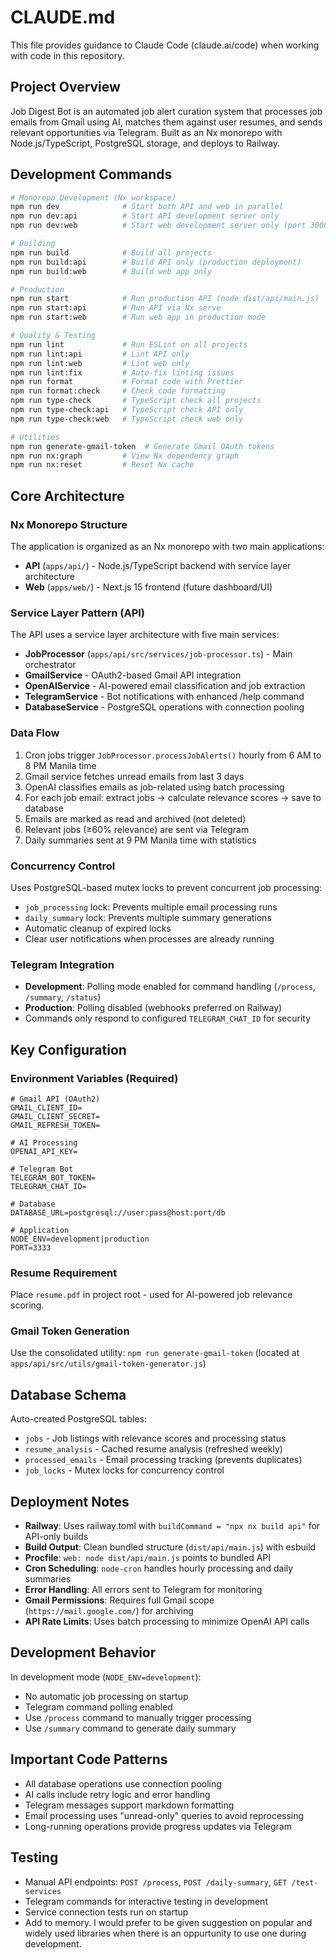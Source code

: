 # CLAUDE.md

This file provides guidance to Claude Code (claude.ai/code) when working with code in this repository.

## Project Overview

Job Digest Bot is an automated job alert curation system that processes job emails from Gmail using AI, matches them against user resumes, and sends relevant opportunities via Telegram. Built as an Nx monorepo with Node.js/TypeScript, PostgreSQL storage, and deploys to Railway.

## Development Commands

```bash
# Monorepo Development (Nx workspace)
npm run dev              # Start both API and web in parallel
npm run dev:api          # Start API development server only
npm run dev:web          # Start web development server only (port 3000)

# Building
npm run build            # Build all projects
npm run build:api        # Build API only (production deployment)
npm run build:web        # Build web app only

# Production
npm run start            # Run production API (node dist/api/main.js)
npm run start:api        # Run API via Nx serve
npm run start:web        # Run web app in production mode

# Quality & Testing
npm run lint             # Run ESLint on all projects
npm run lint:api         # Lint API only
npm run lint:web         # Lint web only
npm run lint:fix         # Auto-fix linting issues
npm run format           # Format code with Prettier
npm run format:check     # Check code formatting
npm run type-check       # TypeScript check all projects
npm run type-check:api   # TypeScript check API only
npm run type-check:web   # TypeScript check web only

# Utilities
npm run generate-gmail-token  # Generate Gmail OAuth tokens
npm run nx:graph         # View Nx dependency graph
npm run nx:reset         # Reset Nx cache
```

## Core Architecture

### Nx Monorepo Structure
The application is organized as an Nx monorepo with two main applications:

- **API** (`apps/api/`) - Node.js/TypeScript backend with service layer architecture
- **Web** (`apps/web/`) - Next.js 15 frontend (future dashboard/UI)

### Service Layer Pattern (API)
The API uses a service layer architecture with five main services:

- **JobProcessor** (`apps/api/src/services/job-processor.ts`) - Main orchestrator
- **GmailService** - OAuth2-based Gmail API integration
- **OpenAIService** - AI-powered email classification and job extraction
- **TelegramService** - Bot notifications with enhanced /help command
- **DatabaseService** - PostgreSQL operations with connection pooling

### Data Flow
1. Cron jobs trigger `JobProcessor.processJobAlerts()` hourly from 6 AM to 8 PM Manila time
2. Gmail service fetches unread emails from last 3 days
3. OpenAI classifies emails as job-related using batch processing
4. For each job email: extract jobs → calculate relevance scores → save to database
5. Emails are marked as read and archived (not deleted)
6. Relevant jobs (≥60% relevance) are sent via Telegram
7. Daily summaries sent at 9 PM Manila time with statistics

### Concurrency Control
Uses PostgreSQL-based mutex locks to prevent concurrent job processing:
- `job_processing` lock: Prevents multiple email processing runs
- `daily_summary` lock: Prevents multiple summary generations
- Automatic cleanup of expired locks
- Clear user notifications when processes are already running

### Telegram Integration
- **Development**: Polling mode enabled for command handling (`/process`, `/summary`, `/status`)
- **Production**: Polling disabled (webhooks preferred on Railway)
- Commands only respond to configured `TELEGRAM_CHAT_ID` for security

## Key Configuration

### Environment Variables (Required)
```env
# Gmail API (OAuth2)
GMAIL_CLIENT_ID=
GMAIL_CLIENT_SECRET=  
GMAIL_REFRESH_TOKEN=

# AI Processing
OPENAI_API_KEY=

# Telegram Bot
TELEGRAM_BOT_TOKEN=
TELEGRAM_CHAT_ID=

# Database
DATABASE_URL=postgresql://user:pass@host:port/db

# Application
NODE_ENV=development|production
PORT=3333
```

### Resume Requirement
Place `resume.pdf` in project root - used for AI-powered job relevance scoring.

### Gmail Token Generation
Use the consolidated utility: `npm run generate-gmail-token` (located at `apps/api/src/utils/gmail-token-generator.js`)

## Database Schema

Auto-created PostgreSQL tables:
- `jobs` - Job listings with relevance scores and processing status
- `resume_analysis` - Cached resume analysis (refreshed weekly)
- `processed_emails` - Email processing tracking (prevents duplicates)
- `job_locks` - Mutex locks for concurrency control

## Deployment Notes

- **Railway**: Uses railway.toml with `buildCommand = "npx nx build api"` for API-only builds
- **Build Output**: Clean bundled structure (`dist/api/main.js`) with esbuild
- **Procfile**: `web: node dist/api/main.js` points to bundled API
- **Cron Scheduling**: `node-cron` handles hourly processing and daily summaries
- **Error Handling**: All errors sent to Telegram for monitoring
- **Gmail Permissions**: Requires full Gmail scope (`https://mail.google.com/`) for archiving
- **API Rate Limits**: Uses batch processing to minimize OpenAI API calls

## Development Behavior

In development mode (`NODE_ENV=development`):
- No automatic job processing on startup
- Telegram command polling enabled
- Use `/process` command to manually trigger processing
- Use `/summary` command to generate daily summary

## Important Code Patterns

- All database operations use connection pooling
- AI calls include retry logic and error handling
- Telegram messages support markdown formatting
- Email processing uses "unread-only" queries to avoid reprocessing
- Long-running operations provide progress updates via Telegram

## Testing

- Manual API endpoints: `POST /process`, `POST /daily-summary`, `GET /test-services`
- Telegram commands for interactive testing in development
- Service connection tests run on startup
- Add to memory. I would prefer to be given suggestion on popular and widely used libraries when there is an oppurtunity to use one during development.